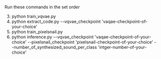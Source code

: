 Run these commands in the set order
  
3. python train_vqvae.py
4. python extract_code.py --vqvae_checkpoint 'vaqae-checkpoint-of-your-choice'
5. python train_pixelsnail.py
6. python inference.py --vqvae_checkpoint 'vaqae-checkpoint-of-your-choice' --pixelsnail_checkpoint 'pixelsnail-checkpoint-of-your-choice' --number_of_synthesized_sound_per_class 'intger-number-of-your-choice'
